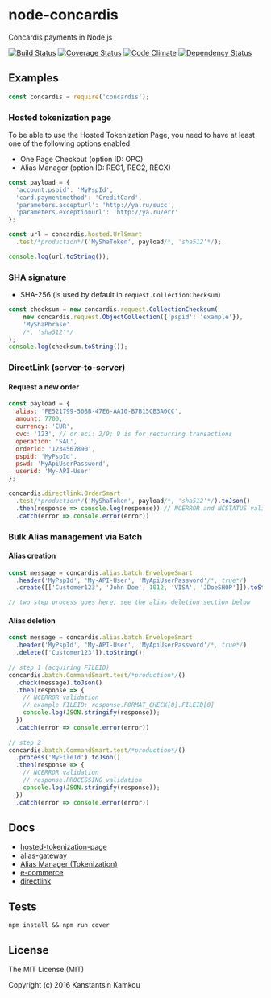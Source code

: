 node-concardis
==============

Concardis payments in Node.js

[![Build Status](https://travis-ci.org/kkamkou/node-concardis.svg?branch=master)](https://travis-ci.org/kkamkou/node-concardis)
[![Coverage Status](https://coveralls.io/repos/github/kkamkou/node-concardis/badge.svg?branch=master)](https://coveralls.io/github/kkamkou/node-concardis?branch=master)
[![Code Climate](https://codeclimate.com/github/kkamkou/node-concardis/badges/gpa.svg)](https://codeclimate.com/github/kkamkou/node-concardis)
[![Dependency Status](https://www.versioneye.com/user/projects/5799df0ba9f08d0050d2ccae/badge.svg?style=flat-square)](https://www.versioneye.com/user/projects/5799df0ba9f08d0050d2ccae)

## Examples
```js
const concardis = require('concardis');
````

### Hosted tokenization page

To be able to use the Hosted Tokenization Page, you need to have at least one of the following options enabled:
  - One Page Checkout (option ID: OPC)
  - Alias Manager (option ID: REC1, REC2, RECX)

```js
const payload = {
  'account.pspid': 'MyPspId',
  'card.paymentmethod': 'CreditCard',
  'parameters.accepturl': 'http://ya.ru/succ',
  'parameters.exceptionurl': 'http://ya.ru/err'
};

const url = concardis.hosted.UrlSmart
  .test/*production*/('MyShaToken', payload/*, 'sha512'*/);

console.log(url.toString());
```

### SHA signature
  - SHA-256 (is used by default in `request.CollectionChecksum`)

```js
const checksum = new concardis.request.CollectionChecksum(
    new concardis.request.ObjectCollection({'pspid': 'example'}),
    'MyShaPhrase'
    /*, 'sha512'*/
);
console.log(checksum.toString());
```

### DirectLink (server-to-server)

#### Request a new order

```js
const payload = {
  alias: 'FE521799-50BB-47E6-AA10-B7B15CB3A0CC',
  amount: 7700,
  currency: 'EUR',
  cvc: '123', // or eci: 2/9; 9 is for reccurring transactions
  operation: 'SAL',
  orderid: '1234567890',
  pspid: 'MyPspId',
  pswd: 'MyApiUserPassword',
  userid: 'My-API-User'
};

concardis.directlink.OrderSmart
  .test/*production*/('MyShaToken', payload/*, 'sha512'*/).toJson()
  .then(response => console.log(response)) // NCERROR and NCSTATUS validation
  .catch(error => console.error(error))
```

### Bulk Alias management via Batch

#### Alias creation

```js
const message = concardis.alias.batch.EnvelopeSmart
  .header('MyPspId', 'My-API-User', 'MyApiUserPassword'/*, true*/) 
  .create([['Customer123', 'John Doe', 1012, 'VISA', 'JDoeSHOP']]).toString()

// two step process goes here, see the alias deletion section below 
```

#### Alias deletion

```js
const message = concardis.alias.batch.EnvelopeSmart
  .header('MyPspId', 'My-API-User', 'MyApiUserPassword'/*, true*/)
  .delete(['Customer123']).toString();
  
// step 1 (acquiring FILEID)
concardis.batch.CommandSmart.test/*production*/()
  .check(message).toJson()
  .then(response => {
    // NCERROR validation
    // example FILEID: response.FORMAT_CHECK[0].FILEID[0]
    console.log(JSON.stringify(response));
  }) 
  .catch(error => console.error(error))
  
// step 2
concardis.batch.CommandSmart.test/*production*/()
  .process('MyFileId').toJson()
  .then(response => {
    // NCERROR validation
    // response.PROCESSING validation 
    console.log(JSON.stringify(response));
  }) 
  .catch(error => console.error(error))
```

## Docs
- [hosted-tokenization-page](https://support-payengine.v-psp.com/~/media/kdb/pdf/concardis/en/eee5a544-7860-4428-9956-150d1a64805f/hosted-tokenization-page.ashx)
- [alias-gateway](https://support-payengine.v-psp.com/~/media/kdb/pdf/concardis/en/b5e53b03-49ff-4152-8df0-c14a02c1fdba/alias-gateway.ashx)
- [Alias Manager (Tokenization)](https://support-payengine.v-psp.com/~/media/kdb/pdf/concardis/en/59f4e9ae-2914-468b-8d22-84e8ea744086/alias.ashx)
- [e-commerce](https://support-payengine.v-psp.com/~/media/kdb/pdf/concardis/en/123ae0b9-2864-48d4-9b06-7ed2d70db029/e-commerce.ashx)
- [directlink](https://support-payengine.v-psp.com/~/media/kdb/pdf/concardis/en/5fb19037-3393-4cea-bace-1fd21718119f/directlink.ashx)

## Tests
```
npm install && npm run cover
```

## License
The MIT License (MIT)

Copyright (c) 2016 Kanstantsin Kamkou
